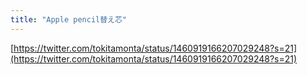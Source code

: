 ```yaml
---
title: "Apple pencil替え芯"
---
```


[https://twitter.com/tokitamonta/status/1460919166207029248?s=21](https://twitter.com/tokitamonta/status/1460919166207029248?s=21)
